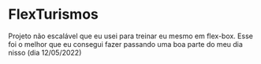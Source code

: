 # FlexTurismos
Projeto não escalável que eu usei para treinar eu mesmo em flex-box. Esse foi o melhor que eu consegui fazer passando uma boa parte do meu dia nisso (dia 12/05/2022)

